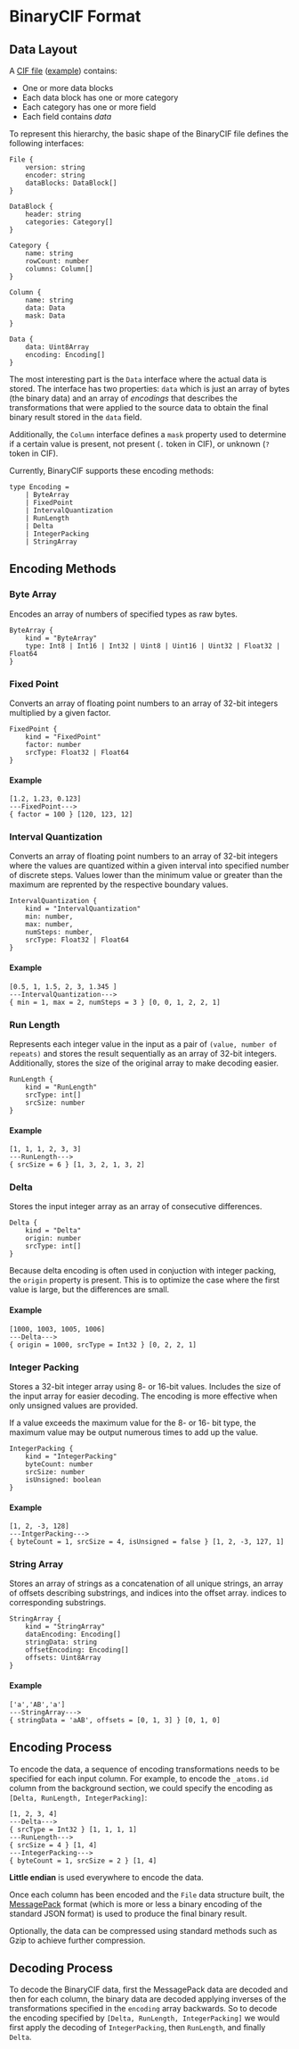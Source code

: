 BinaryCIF Format
================

## Data Layout

A [CIF file](http://www.iucr.org/resources/cif/spec/version1.1/cifsyntax) ([example](https://www.ebi.ac.uk/pdbe/static/entry/1tqn_updated.cif)) contains:

* One or more data blocks
* Each data block has one or more category
* Each category has one or more field
* Each field contains *data*

To represent this hierarchy, the basic shape of the BinaryCIF file defines the following 
interfaces:

```
File {
    version: string
    encoder: string
    dataBlocks: DataBlock[]
}

DataBlock {
    header: string
    categories: Category[]
}

Category {
    name: string
    rowCount: number
    columns: Column[]
}

Column {
    name: string
    data: Data
    mask: Data
}

Data {
    data: Uint8Array
    encoding: Encoding[]
}
```

The most interesting part is the ``Data`` interface where the actual data is stored. 
The interface has two properties: ``data`` which is just an array of bytes (the binary data) 
and an array of *encodings* that describes the transformations that were applied to the 
source data to obtain the final binary result stored in the ``data`` field.

Additionally, the ``Column`` interface defines a ``mask`` property used to determine
if a certain value is present, not present (``.`` token in CIF), or unknown (``?`` token in CIF). 

Currently, BinaryCIF supports these encoding methods:

```
type Encoding = 
    | ByteArray 
    | FixedPoint
    | IntervalQuantization 
    | RunLength 
    | Delta 
    | IntegerPacking 
    | StringArray
``` 

## Encoding Methods

### Byte Array

Encodes an array of numbers of specified types as raw bytes.

```
ByteArray {
    kind = "ByteArray"
    type: Int8 | Int16 | Int32 | Uint8 | Uint16 | Uint32 | Float32 | Float64
}
```

### Fixed Point

Converts an array of floating point numbers to an array of 32-bit integers multiplied 
by a given factor. 

```
FixedPoint {
    kind = "FixedPoint"
    factor: number
    srcType: Float32 | Float64
}
```

#### Example

```
[1.2, 1.23, 0.123] 
---FixedPoint---> 
{ factor = 100 } [120, 123, 12] 
``` 

### Interval Quantization

Converts an array of floating point numbers to an array of 32-bit integers where 
the values are quantized within a given interval into specified number of
discrete steps. Values lower than the minimum value or greater than the 
maximum are reprented by the respective boundary values.

```
IntervalQuantization {
    kind = "IntervalQuantization"
    min: number,
    max: number,
    numSteps: number,
    srcType: Float32 | Float64
}
```

#### Example

```
[0.5, 1, 1.5, 2, 3, 1.345 ] 
---IntervalQuantization---> 
{ min = 1, max = 2, numSteps = 3 } [0, 0, 1, 2, 2, 1] 
``` 

### Run Length

Represents each integer value in the input as a pair of ``(value, number of repeats)``
and stores the result sequentially as an array of 32-bit integers. Additionally,
stores the size of the original array to make decoding easier.

```
RunLength {
    kind = "RunLength"
    srcType: int[]
    srcSize: number
}
```

#### Example

```
[1, 1, 1, 2, 3, 3] 
---RunLength---> 
{ srcSize = 6 } [1, 3, 2, 1, 3, 2]
```

### Delta

Stores the input integer array as an array of consecutive differences. 

```
Delta {
    kind = "Delta"
    origin: number
    srcType: int[]
}
```

Because delta encoding is often used in conjuction with integer packing,
the ``origin`` property is present. This is to optimize the case
where the first value is large, but the differences are small. 

#### Example

```
[1000, 1003, 1005, 1006] 
---Delta---> 
{ origin = 1000, srcType = Int32 } [0, 2, 2, 1]
```

### Integer Packing

Stores a 32-bit integer array using 8- or 16-bit values. Includes the size 
of the input array for easier decoding. The encoding is more effective 
when only unsigned values are provided. 

If a value exceeds the maximum value for the 8- or 16- bit type, the maximum value may be output numerous times to add up the value.

```
IntegerPacking {
    kind = "IntegerPacking"
    byteCount: number
    srcSize: number
    isUnsigned: boolean
}
```

#### Example 

```
[1, 2, -3, 128] 
---IntgerPacking---> 
{ byteCount = 1, srcSize = 4, isUnsigned = false } [1, 2, -3, 127, 1]
```

### String Array

Stores an array of strings as a concatenation of all unique strings, an array of offsets
describing substrings, and indices into the offset array. 
indices to corresponding substrings.

```
StringArray {
    kind = "StringArray"
    dataEncoding: Encoding[]
    stringData: string
    offsetEncoding: Encoding[]
    offsets: Uint8Array
}
```

#### Example

```
['a','AB','a'] 
---StringArray---> 
{ stringData = 'aAB', offsets = [0, 1, 3] } [0, 1, 0]
```

Encoding Process
----------------

To encode the data, a sequence of encoding transformations needs to be specified
for each input column. For example, to encode the ``_atoms.id`` column
from the background section, we could specify the encoding as ``[Delta, RunLength, IntegerPacking]``:

```
[1, 2, 3, 4]
---Delta--->
{ srcType = Int32 } [1, 1, 1, 1]
---RunLength--->
{ srcSize = 4 } [1, 4]
---IntegerPacking--->
{ byteCount = 1, srcSize = 2 } [1, 4]
```

**Little endian** is used everywhere to encode the data.

Once each column has been encoded and the ``File`` data structure built, the 
[MessagePack](https://msgpack.org/) format (which is more or less a binary encoding of the standard
JSON format) is used to produce the final binary result. 

Optionally, the data can be compressed using standard methods such as Gzip to achieve
further compression.

Decoding Process
----------------

To decode the BinaryCIF data, first the MessagePack data are decoded and then 
for each column, the binary data are decoded applying inverses of the transformations
specified in the ``encoding`` array backwards. So to decode the encoding specified by
``[Delta, RunLength, IntegerPacking]`` we would first apply the decoding
of ``IntegerPacking``, then ``RunLength``, and finally ``Delta``.

